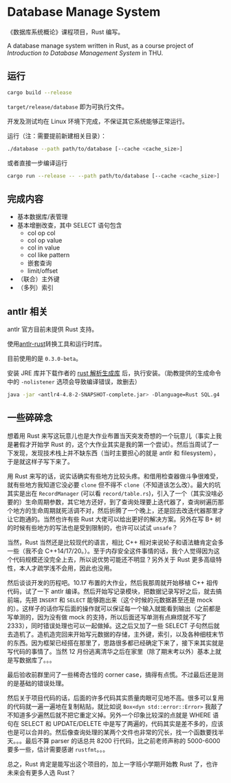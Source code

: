 # Database Manage System

《数据库系统概论》课程项目，Rust 编写。

A database manage system written in Rust, as a course project of *Introduction to Database Management System* in THU.

## 运行

``` bash
cargo build --release
```

`target/release/database` 即为可执行文件。

开发及测试均在 Linux 环境下完成，不保证其它系统能够正常运行。

运行（注：需要提前新建相关目录）：

``` bash
./database --path path/to/database [--cache <cache_size>]
```

或者直接一步编译运行

``` bash
cargo run --release -- --path path/to/database [--cache <cache_size>]
```

## 完成内容

+ 基本数据库/表管理
+ 基本增删改查，其中 SELECT 语句包含
  - col op col
  - col op value
  - col in value
  - col like pattern
  - 嵌套查询
  - limit/offset
+ （联合）主外键
+ （多列）索引

## antlr 相关

antlr 官方目前未提供 Rust 支持。

使用[antlr-rust](https://crates.io/crates/antlr-rust)转换工具和运行时库。

目前使用的是 `0.3.0-beta`。

安装 JRE 库并下载作者的 [rust 解析生成库](https://github.com/rrevenantt/antlr4/tree/rust-target) 后，执行安装。（助教提供的生成命令中的 `-nolistener` 选项会导致编译错误，故删去）

```bash
java -jar <antlr4-4.8-2-SNAPSHOT-complete.jar> -Dlanguage=Rust SQL.g4  -visitor -o parser
```

## 一些碎碎念

想着用 Rust 来写这玩意儿也是大作业布置当天突发奇想的一个玩意儿（事实上我是暑假才开始学 Rust 的，这个大作业其实是我的第一个尝试）。然后当周试了一下发现，发现技术栈上并不缺东西（当时主要担心的就是 antlr 和 filesystem），于是就这样子写下来了。

用 Rust 来写的话，说实话确实有些地方比较头疼。和借用检查器做斗争很难受，就有些地方我知道它没必要 `clone` 但不得不 `clone`（不知道该怎么改）。最大的坑其实是出在 `RecordManager` (可以看 `record/table.rs`)，引入了一个（其实没啥必要的）生命周期参数，其它地方还好，到了查询处理要上迭代器了，查询树遍历那个地方的生命周期就死活调不对，然后折腾了一个晚上，还是回去改迭代器那里才让它跑通的。当然也许有些 Rust 大佬可以给出更好的解决方案。另外在写 B+ 树的时候有些地方的写法也是受到限制的，也许可以试试 `unsafe`？

当然，Rust 当然还是比较现代的语言，相比 C++ 相对来说轮子和语法糖肯定会多一些（我不会 C++14/17/20。）。至于内存安全这件事情的话，我个人觉得因为这个代码规模还没完全上去，所以说优势可能还不明显？另外关于 Rust 更多高级特性，本人才疏学浅不会用，因此也没用。

然后谈谈开发的历程吧。10.17 布置的大作业，然后我那周就开始移植 C++ 祖传代码，试了一下 antlr 编译。然后开始写记录模块，把数据记录写好之后，就去搞前端，先把 `INSERT` 和 `SELECT` 能够跑出来（这个时候的元数据甚至还是 mock 的）。这样子的话你写后面的操作就可以保证每一个输入就能看到输出（之前都是写单测的，因为没有做 mock 的支持，所以后面还写单测有点麻烦就不写了2333），同时错误处理也可以一起做掉。这之后又加了一些 SELECT 子句然后就去造机了。造机造完回来开始写元数据的存储，主外键，索引，以及各种细枝末节的东西。因为框架已经搭在那里了，思路很多都已经确定下来了，接下来其实就是写代码的事情了。当然 12 月份逃离清华之后在家里（除了期末考以外）基本上就是写数据库了。。。

最后验收前群里问了一些稀奇古怪的 corner case，搞得有点慌。不过最后还是测的是基础的错误处理。

然后关于项目代码的话，后面的许多代码其实质量肉眼可见地不高。很多可以复用的代码就一遍一遍地在复制粘贴，就比如说 `Box<dyn std::error::Error>` 我敲了不知道多少遍然后就不把它重定义掉。另外一个印象比较深的点就是 WHERE 语句在 SELECT 和 UPDATE/DELETE 中是写了两遍的，代码其实是差不多的，应该也是可以合并的。然后像查询处理的某两个文件也非常的冗长，找一个函数要找半天。。。最后不算 parser 的话总共 8200 行代码，比之前老师声称的 5000-6000 要多一些，估计需要感谢 `rustfmt`。。。

总之，Rust 肯定是能写出这个项目的，加上一字班小学期开始教 Rust 了，也许未来会有更多人选 Rust？
